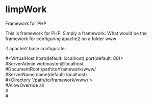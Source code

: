 # limpWork
Framework for PHP

This is framework for PHP. Simply a framework.
What would be the framework for configuring apache2 on a folder www


if apache2 base configurate:

#<VirtualHost host(default: localhost):port(default: 80)><br>
#ServerAdmin webmaster@localhost<br>
#DocumentRoot /path/to/framework/www/<br>
#ServerName name(default: localhost)<br>
#<Directory '/path/to/framework/www/'><br>
#AllowOverride all<br>
#</Directory><br>
#</VirtualHost>
